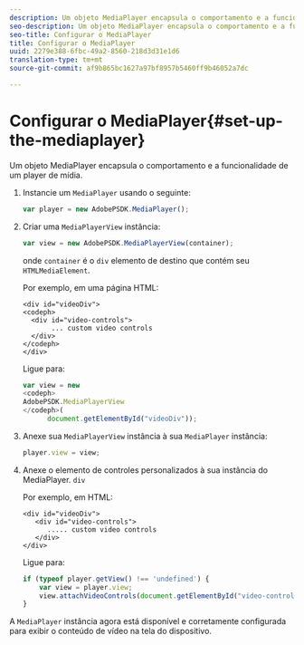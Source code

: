 ```yaml
---
description: Um objeto MediaPlayer encapsula o comportamento e a funcionalidade de um player de mídia.
seo-description: Um objeto MediaPlayer encapsula o comportamento e a funcionalidade de um player de mídia.
seo-title: Configurar o MediaPlayer
title: Configurar o MediaPlayer
uuid: 2279e388-6fbc-49a2-8560-218d3d31e1d6
translation-type: tm+mt
source-git-commit: af9b865bc1627a97bf8957b5460ff9b46052a7dc

---
```



# Configurar o MediaPlayer{#set-up-the-mediaplayer}

Um objeto MediaPlayer encapsula o comportamento e a funcionalidade de um player de mídia.

1. Instancie um `MediaPlayer` usando o seguinte:

   ```js
   var player = new AdobePSDK.MediaPlayer();
   ```

1. Criar uma `MediaPlayerView` instância:

   ```js
   var view = new AdobePSDK.MediaPlayerView(container);
   ```

   onde `container` é o `div` elemento de destino que contém seu `HTMLMediaElement`.

   Por exemplo, em uma página HTML:

   ```
   <div id="videoDiv"> 
   <codeph>
     <div id="video-controls"> 
          ... custom video controls 
     </div> 
   </codeph> 
   </div>
   ```

   Ligue para:

   ```js
   var view = new  
   <codeph>
   AdobePSDK.MediaPlayerView 
   </codeph>( 
         document.getElementById("videoDiv"));  
   ```

1. Anexe sua `MediaPlayerView` instância à sua `MediaPlayer` instância:

   ```js
   player.view = view;
   ```

1. Anexe o elemento de controles personalizados à sua instância do MediaPlayer. `div`

   Por exemplo, em HTML:

   ```
   <div id="videoDiv"> 
      <div id="video-controls"> 
         ..... custom video controls 
      </div> 
   </div>
   ```

   Ligue para:

   ```js
   if (typeof player.getView() !== 'undefined') { 
       var view = player.view; 
       view.attachVideoControls(document.getElementById("video-controls")); 
   }
   ```

A `MediaPlayer` instância agora está disponível e corretamente configurada para exibir o conteúdo de vídeo na tela do dispositivo.
